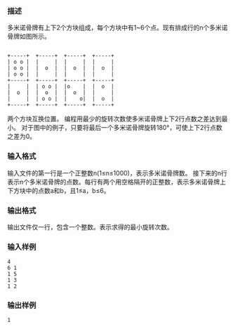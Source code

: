 ### 描述

多米诺骨牌有上下2个方块组成，每个方块中有1~6个点。现有排成行的n个多米诺骨牌如图所示。 

```plaintext

+-----+  +-----+  +-----+  +-----+
| o o |  |     |  |     |  |     |
| o o |  |  o  |  |  o  |  |  o  |
| o o |  |     |  |     |  |     |
+-----+  +-----+  +-----+  +-----+
|     |  | o o |  |o    |  |  o  |
|  o  |  |  o  |  |  o  |  |     |
|     |  | o o |  |    o|  |  o  |
+-----+  +-----+  +-----+  +-----+

```
两个方块互换位置。 编程用最少的旋转次数使多米诺骨牌上下2行点数之差达到最小。 对于图中的例子，只要将最后一个多米诺骨牌旋转180°，可使上下2行点数之差为0。 

### 输入格式

输入文件的第一行是一个正整数n(1≤n≤1000)，表示多米诺骨牌数。 接下来的n行表示n个多米诺骨牌的点数。每行有两个用空格隔开的正整数，表示多米诺骨牌上下方块中的点数a和b，且1≤a，b≤6。

### 输出格式

输出文件仅一行，包含一个整数。表示求得的最小旋转次数。

### 输入样例

```plaintext
4
6 1
1 5
1 3
1 2
```       


### 输出样例

```plaintext
1
```


